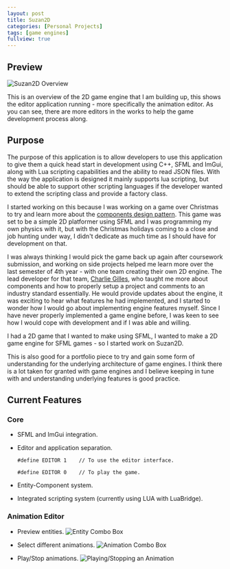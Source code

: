 ```yaml
---
layout: post
title: Suzan2D
categories: [Personal Projects]
tags: [game engines]
fullview: true
---
```


## Preview
![Suzan2D Overview](https://preview.ibb.co/desR0v/editor_overview.png)

This is an overview of the 2D game engine that I am building up, this shows the editor application running - more specifically the animation editor. As you can see, there are more editors in the works to help the game development process along.

## Purpose
The purpose of this application is to allow developers to use this application to give them a quick head start in development using C++, SFML and ImGui, along with Lua scripting capabilities and the ability to read JSON files. With the way the application is designed it mainly supports lua scripting, but should be able to support other scripting languages if the developer wanted to extend the scripting class and provide a factory class.

I started working on this because I was working on a game over Christmas to try and learn more about the [components design pattern](http://gameprogrammingpatterns.com/component.html). This game was set to be a simple 2D platformer using SFML and I was programming my own physics with it, but with the Christmas holidays coming to a close and job hunting under way, I didn't dedicate as much time as I should have for development on that.

I was always thinking I would pick the game back up again after coursework submission, and working on side projects helped me learn more over the last semester of 4th year - with one team creating their own 2D engine. The lead developer for that team, [Charlie Gilles](http://charliegillies.com/), who taught me more about components and how to properly setup a project and comments to an industry standard essentially. He would provide updates about the engine, it was exciting to hear what features he had implemented, and I started to wonder how I would go about implementing engine features myself. Since I have never properly implemented a game engine before, I was keen to see how I would cope with development and if I was able and willing.

I had a 2D game that I wanted to make using SFML, I wanted to make a 2D game engine for SFML games - so I started work on Suzan2D.

This is also good for a portfolio piece to try and gain some form of understanding for the underlying architecture of game engines. I think there is a lot taken for granted with game engines and I believe keeping in tune with and understanding underlying features is good practice.

## Current Features

### Core
* SFML and ImGui integration.
* Editor and application separation.
	```
	#define EDITOR 1	// To use the editor interface.
	```

	```
	#define EDITOR 0	// To play the game.
	```
* Entity-Component system.
* Integrated scripting system (currently using LUA with LuaBridge).

### Animation Editor
* Preview entities.
![Entity Combo Box](https://image.ibb.co/bFm8DF/entities_dropdown.png)

* Select different animations.
![Animation Combo Box](https://image.ibb.co/nNCR0v/animations_dropdown.png)

* Play/Stop animations.
![Playing/Stopping an Animation](https://drive.google.com/open?id=0Bzmw2R8Or0_AVkRELXVIOVlVUG8)